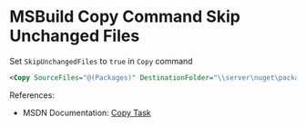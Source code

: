 # MSBuild Copy Command Skip Unchanged Files

Set `SkipUnchangedFiles` to `true` in `Copy` command

```XML
<Copy SourceFiles="@(Packages)" DestinationFolder="\\server\nuget\packages\" SkipUnchangedFiles="true" />  
```

References:
- MSDN Documentation: [Copy Task](https://msdn.microsoft.com/en-us/library/3e54c37h.aspx)
